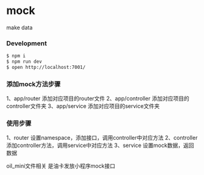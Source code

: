# mock

make data

### Development

```bash
$ npm i
$ npm run dev
$ open http://localhost:7001/
```
### 添加mock方法步骤

1、app/router      添加对应项目的router文件
2、app/controller  添加对应项目的controller文件夹
3、app/service     添加对应项目的service文件夹

### 使用步骤

1、router 设置namespace，添加接口，调用controller中对应方法
2、controller 添加controller方法，调用service中对应方法
3、service 设置mock数据，返回数据


oil_mini文件相关 是油卡发放小程序mock接口